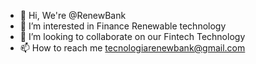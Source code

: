 - 👋 Hi, We're @RenewBank
- 👀 I’m interested in Finance Renewable technology
- 💞️ I’m looking to collaborate on our Fintech Technology
- 📫 How to reach me tecnologiarenewbank@gmail.com
<!---
RenewBank/RenewBank is a ✨ special ✨ repository because its `README.md` (this file) appears on your GitHub profile.
You can click the Preview link to take a look at your changes.
--->
